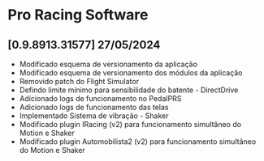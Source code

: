 # Pro Racing Software

## [0.9.8913.31577] 27/05/2024

 - Modificado esquema de versionamento da aplicação
 - Modificado esquema de versionamento dos módulos da aplicação
 - Removido patch do Flight Simulator
 - Defindo limite mínimo para sensibilidade do batente - DirectDrive
 - Adicionado logs de funcionamento no PedalPRS
 - Adicionado logs de funcionamento das telas
 - Implementado Sistema de vibração - Shaker
 - Modificado plugin IRacing (v2) para funcionamento simultâneo do Motion e Shaker
 - Modificado plugin Automobilista2 (v2) para funcionamento simultâneo do Motion e Shaker
